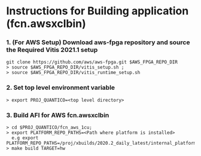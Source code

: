 # Instructions for Building application (fcn.awsxclbin)
### 1. (For AWS Setup) Download aws-fpga repository and source the Required Vitis 2021.1 setup
    git clone https://github.com/aws/aws-fpga.git $AWS_FPGA_REPO_DIR  
    > source $AWS_FPGA_REPO_DIR/vitis_setup.sh ;
    > source $AWS_FPGA_REPO_DIR/vitis_runtime_setup.sh
### 2. Set top level environment variable 
    > export PROJ_QUANTICO=<top level directory>
### 3. Build AFI for AWS fcn.awsxclbin
    > cd $PROJ_QUANTICO/fcn_aws_1cu; 
    > export PLATFORM_REPO_PATHS=<Path where platform is installed>
      e.g export PLATFORM_REPO_PATHS=/proj/xbuilds/2020.2_daily_latest/internal_platforms
    > make build TARGET=hw
